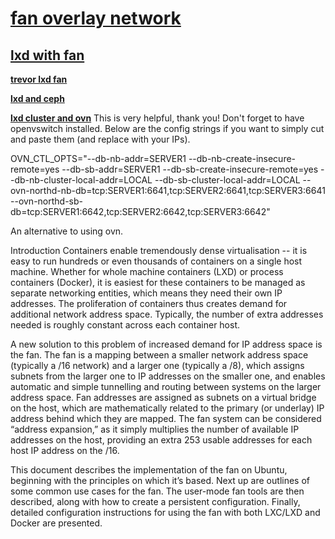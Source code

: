 # **[fan overlay network](https://wiki.ubuntu.com/FanNetworking)**

## **[lxd with fan](https://www.youtube.com/watch?v=5cwd0vZJ5bw)**

**[trevor lxd fan](https://www.youtube.com/watch?v=VhkxIY-jCjA&t=634s)**

**[lxd and ceph](https://www.youtube.com/watch?v=kVLGbvRU98A&t=948s)**

**[lxd cluster and ovn](https://www.youtube.com/watch?v=1M__Rm9iZb8)**
  This is very helpful, thank you! Don't forget to have openvswitch installed. Below are the config strings if you want to simply cut and paste them (and replace with your IPs).

  OVN_CTL_OPTS="--db-nb-addr=SERVER1 --db-nb-create-insecure-remote=yes --db-sb-addr=SERVER1 --db-sb-create-insecure-remote=yes --db-nb-cluster-local-addr=LOCAL --db-sb-cluster-local-addr=LOCAL --ovn-northd-nb-db=tcp:SERVER1:6641,tcp:SERVER2:6641,tcp:SERVER3:6641 --ovn-northd-sb-db=tcp:SERVER1:6642,tcp:SERVER2:6642,tcp:SERVER3:6642"

An alternative to using ovn.

Introduction
Containers enable tremendously dense virtualisation -- it is easy to run hundreds or even thousands of containers on a single host machine. Whether for whole machine containers (LXD) or process containers (Docker), it is easiest for these containers to be managed as separate networking entities, which means they need their own IP addresses. The proliferation of containers thus creates demand for additional network address space. Typically, the number of extra addresses needed is roughly constant across each container host.

A new solution to this problem of increased demand for IP address space is the fan. The fan is a mapping between a smaller network address space (typically a /16 network) and a larger one (typically a /8), which assigns subnets from the larger one to IP addresses on the smaller one, and enables automatic and simple tunnelling and routing between systems on the larger address space. Fan addresses are assigned as subnets on a virtual bridge on the host, which are mathematically related to the primary (or underlay) IP address behind which they are mapped. The fan system can be considered “address expansion,” as it simply multiplies the number of available IP addresses on the host, providing an extra 253 usable addresses for each host IP address on the /16.

This document describes the implementation of the fan on Ubuntu, beginning with the principles on which it’s based. Next up are outlines of some common use cases for the fan. The user-mode fan tools are then described, along with how to create a persistent configuration. Finally, detailed configuration instructions for using the fan with both LXC/LXD and Docker are presented.
